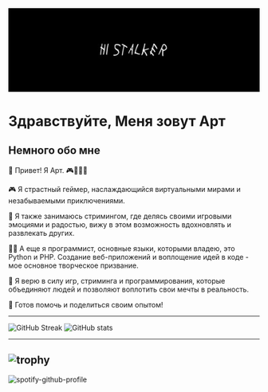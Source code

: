<div align="center">
  <img src="https://github.com/Art1ord/Art1ord/blob/main/assets/banner.jpg">
</div>

# Здравствуйте, Mеня зовут Арт

## Немного обо мне

🌟 Привет! Я Арт. 🎮🎥👨‍💻

🎮 Я страстный геймер, наслаждающийся виртуальными мирами и незабываемыми приключениями.

🎥 Я также занимаюсь стримингом, где делясь своими игровыми эмоциями и радостью, вижу в этом возможность вдохновлять и развлекать других.

👨‍💻 А еще я программист, основные языки, которыми владею, это Python и PHP. Создание веб-приложений и воплощение идей в коде - мое основное творческое призвание.

🌟 Я верю в силу игр, стриминга и программирования, которые объединяют людей и позволяют воплотить свои мечты в реальность.

💫 Готов помочь и поделиться своим опытом!
  
 ---
![GitHub Streak](https://streak-stats.demolab.com?user=Art1ord&theme=dark&hide_border=true&locale=ru&date_format=j%2Fn%5B%2FY%5D) ![GitHub stats](https://github-readme-stats.vercel.app/api?username=Art1ord&theme=dark&show_icons=true)

 ---
![trophy](https://github-profile-trophy.vercel.app/?username=Art1ord&theme=juicyfresh&column=7)
 ---

  ![spotify-github-profile](https://spotify-github-profile.vercel.app/api/view?uid=31d75fmhk4rysok2bwstr3kqzz5y&cover_image=true&theme=novatorem&show_offline=false&background_color=121212&interchange=false&bar_color=53b14f&bar_color_cover=false) <!--START_SECTION:waka-->
<!--END_SECTION:waka-->
